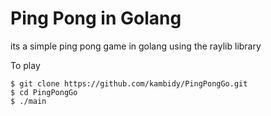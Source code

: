 # Ping Pong in Golang

its a simple ping pong game in golang using the raylib library

To play

```
$ git clone https://github.com/kambidy/PingPongGo.git
$ cd PingPongGo
$ ./main
```
